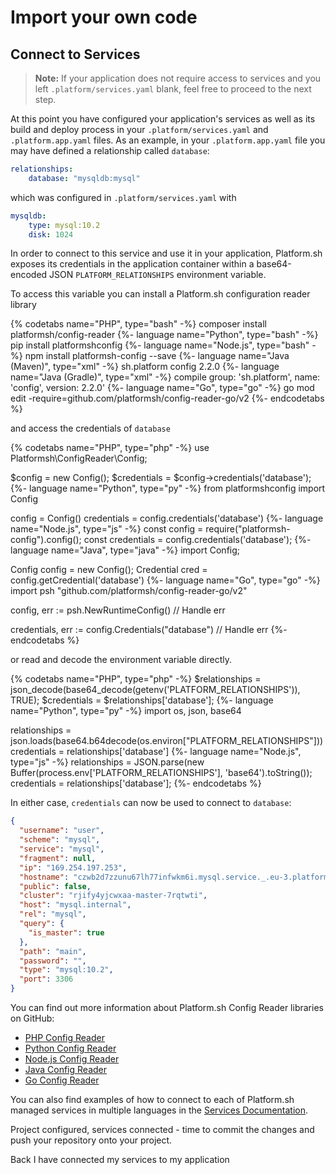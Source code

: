 # Import your own code

## Connect to Services

> **Note:** If your application does not require access to services and you left `.platform/services.yaml` blank, feel free to proceed to the next step.

At this point you have configured your application's services as well as its build and deploy process in your `.platform/services.yaml` and `.platform.app.yaml` files. As an example, in your `.platform.app.yaml` file you may have defined a relationship called `database`:

```yaml
relationships:
    database: "mysqldb:mysql"
```

which was configured in `.platform/services.yaml` with

```yaml
mysqldb:
    type: mysql:10.2
    disk: 1024
```

In order to connect to this service and use it in your application, Platform.sh exposes its credentials in the application container within a base64-encoded JSON `PLATFORM_RELATIONSHIPS` environment variable.

To access this variable you can install a Platform.sh configuration reader library

{% codetabs name="PHP", type="bash" -%}
composer install platformsh/config-reader
{%- language name="Python", type="bash" -%}
pip install platformshconfig
{%- language name="Node.js", type="bash" -%}
npm install platformsh-config --save
{%- language name="Java (Maven)", type="xml" -%}
<dependency>
    <groupId>sh.platform</groupId>
    <artifactId>config</artifactId>
    <version>2.2.0</version>
</dependency>
{%- language name="Java (Gradle)", type="xml" -%}
compile group: 'sh.platform', name: 'config', version: 2.2.0'
{%- language name="Go", type="go" -%}
go mod edit -require=github.com/platformsh/config-reader-go/v2
{%- endcodetabs %}


and access the credentials of `database`

{% codetabs name="PHP", type="php" -%}
use Platformsh\ConfigReader\Config;

$config = new Config();
$credentials = $config->credentials('database');
{%- language name="Python", type="py" -%}
from platformshconfig import Config

config = Config()
credentials = config.credentials('database')
{%- language name="Node.js", type="js" -%}
const config = require("platformsh-config").config();
const credentials = config.credentials('database');
{%- language name="Java", type="java" -%}
import Config;

Config config = new Config();
Credential cred = config.getCredential('database')
{%- language name="Go", type="go" -%}
import psh "github.com/platformsh/config-reader-go/v2"

config, err := psh.NewRuntimeConfig()
// Handle err

credentials, err := config.Credentials("database")
// Handle err
{%- endcodetabs %}

or read and decode the environment variable directly.

{% codetabs name="PHP", type="php" -%}
$relationships = json_decode(base64_decode(getenv('PLATFORM_RELATIONSHIPS')), TRUE);
$credentials = $relationships['database'];
{%- language name="Python", type="py" -%}
import os, json, base64

relationships = json.loads(base64.b64decode(os.environ["PLATFORM_RELATIONSHIPS"]))
credentials = relationships['database']
{%- language name="Node.js", type="js" -%}
relationships = JSON.parse(new Buffer(process.env['PLATFORM_RELATIONSHIPS'], 'base64').toString());
credentials = relationships['database'];
{%- endcodetabs %}

In either case, `credentials` can now be used to connect to `database`:

```json
{
  "username": "user",
  "scheme": "mysql",
  "service": "mysql",
  "fragment": null,
  "ip": "169.254.197.253",
  "hostname": "czwb2d7zzunu67lh77infwkm6i.mysql.service._.eu-3.platformsh.site",
  "public": false,
  "cluster": "rjify4yjcwxaa-master-7rqtwti",
  "host": "mysql.internal",
  "rel": "mysql",
  "query": {
    "is_master": true
  },
  "path": "main",
  "password": "",
  "type": "mysql:10.2",
  "port": 3306
}
```

You can find out more information about Platform.sh Config Reader libraries on GitHub:

* [PHP Config Reader](https://github.com/platformsh/config-reader-php)
* [Python Config Reader](https://github.com/platformsh/config-reader-python)
* [Node.js Config Reader](https://github.com/platformsh/config-reader-nodejs)
* [Java Config Reader](https://github.com/platformsh/config-reader-java)
* [Go Config Reader](https://github.com/platformsh/config-reader-go)

You can also find examples of how to connect to each of Platform.sh managed services in multiple languages in the [Services Documentation](/configuration/services.md).

Project configured, services connected - time to commit the changes and push your repository onto your project.

<div class="buttons">
  <a class="button-link prev" onclick="gitbook.navigation.goPrev()">Back</a>
  <a class="button-link next" onclick="gitbook.navigation.goNext()">I have connected my services to my application</a>
</div>
